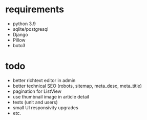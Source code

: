 # requirements
- python 3.9
- sqlite/postgresql
- Django
- Pillow
- boto3

# todo
- better richtext editor in admin
- better technical SEO (robots, sitemap, meta_desc, meta_title)  
- pagination for ListView
- use thumbnail image in article detail
- tests (unit and users)
- small UI responsivity upgrades
- etc.